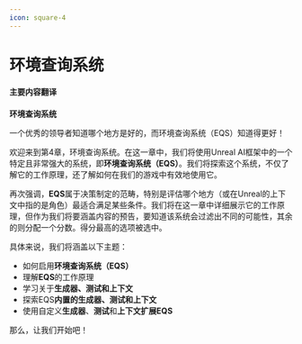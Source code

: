 ```yaml
---
icon: square-4
---
```


# 环境查询系统

#### 主要内容翻译

**环境查询系统**

一个优秀的领导者知道哪个地方是好的，而环境查询系统（EQS）知道得更好！

欢迎来到第4章，环境查询系统。在这一章中，我们将使用Unreal AI框架中的一个特定且非常强大的系统，即**环境查询系统（EQS）**。我们将探索这个系统，不仅了解它的工作原理，还了解如何在我们的游戏中有效地使用它。

再次强调，**EQS**属于决策制定的范畴，特别是评估哪个地方（或在Unreal的上下文中指的是角色）最适合满足某些条件。我们将在这一章中详细展示它的工作原理，但作为我们将要涵盖内容的预告，要知道该系统会过滤出不同的可能性，其余的则分配一个分数。得分最高的选项被选中。

具体来说，我们将涵盖以下主题：

* 如何启用**环境查询系统（EQS）**
* 理解**EQS**的工作原理
* 学习关于**生成器、测试和上下文**
* 探索EQS**内置的生成器、测试和上下文**
* 使用自定义**生成器**、**测试**和**上下文扩展EQS**

那么，让我们开始吧！
